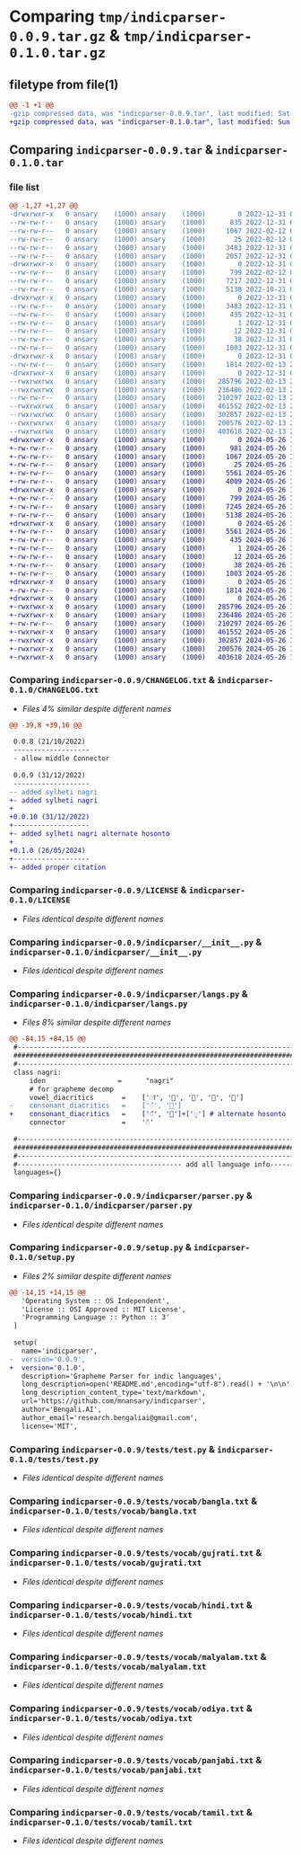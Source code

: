 # Comparing `tmp/indicparser-0.0.9.tar.gz` & `tmp/indicparser-0.1.0.tar.gz`

## filetype from file(1)

```diff
@@ -1 +1 @@
-gzip compressed data, was "indicparser-0.0.9.tar", last modified: Sat Dec 31 06:25:00 2022, max compression
+gzip compressed data, was "indicparser-0.1.0.tar", last modified: Sun May 26 17:01:09 2024, max compression
```

## Comparing `indicparser-0.0.9.tar` & `indicparser-0.1.0.tar`

### file list

```diff
@@ -1,27 +1,27 @@
-drwxrwxr-x   0 ansary    (1000) ansary    (1000)        0 2022-12-31 06:25:00.570121 indicparser-0.0.9/
--rw-rw-r--   0 ansary    (1000) ansary    (1000)      835 2022-12-31 06:23:59.000000 indicparser-0.0.9/CHANGELOG.txt
--rw-rw-r--   0 ansary    (1000) ansary    (1000)     1067 2022-02-12 02:06:32.000000 indicparser-0.0.9/LICENSE
--rw-rw-r--   0 ansary    (1000) ansary    (1000)       25 2022-02-12 04:15:33.000000 indicparser-0.0.9/MANIFEST.in
--rw-rw-r--   0 ansary    (1000) ansary    (1000)     3483 2022-12-31 06:25:00.570121 indicparser-0.0.9/PKG-INFO
--rw-rw-r--   0 ansary    (1000) ansary    (1000)     2057 2022-12-31 06:23:18.000000 indicparser-0.0.9/README.md
-drwxrwxr-x   0 ansary    (1000) ansary    (1000)        0 2022-12-31 06:25:00.546123 indicparser-0.0.9/indicparser/
--rw-rw-r--   0 ansary    (1000) ansary    (1000)      799 2022-02-12 02:01:58.000000 indicparser-0.0.9/indicparser/__init__.py
--rw-rw-r--   0 ansary    (1000) ansary    (1000)     7217 2022-12-31 06:19:18.000000 indicparser-0.0.9/indicparser/langs.py
--rw-rw-r--   0 ansary    (1000) ansary    (1000)     5138 2022-10-21 00:40:49.000000 indicparser-0.0.9/indicparser/parser.py
-drwxrwxr-x   0 ansary    (1000) ansary    (1000)        0 2022-12-31 06:25:00.546123 indicparser-0.0.9/indicparser.egg-info/
--rw-rw-r--   0 ansary    (1000) ansary    (1000)     3483 2022-12-31 06:25:00.000000 indicparser-0.0.9/indicparser.egg-info/PKG-INFO
--rw-rw-r--   0 ansary    (1000) ansary    (1000)      435 2022-12-31 06:25:00.000000 indicparser-0.0.9/indicparser.egg-info/SOURCES.txt
--rw-rw-r--   0 ansary    (1000) ansary    (1000)        1 2022-12-31 06:25:00.000000 indicparser-0.0.9/indicparser.egg-info/dependency_links.txt
--rw-rw-r--   0 ansary    (1000) ansary    (1000)       12 2022-12-31 06:25:00.000000 indicparser-0.0.9/indicparser.egg-info/top_level.txt
--rw-rw-r--   0 ansary    (1000) ansary    (1000)       38 2022-12-31 06:25:00.570121 indicparser-0.0.9/setup.cfg
--rw-rw-r--   0 ansary    (1000) ansary    (1000)     1003 2022-12-31 06:23:30.000000 indicparser-0.0.9/setup.py
-drwxrwxr-x   0 ansary    (1000) ansary    (1000)        0 2022-12-31 06:25:00.546123 indicparser-0.0.9/tests/
--rw-rw-r--   0 ansary    (1000) ansary    (1000)     1814 2022-02-13 22:42:08.000000 indicparser-0.0.9/tests/test.py
-drwxrwxr-x   0 ansary    (1000) ansary    (1000)        0 2022-12-31 06:25:00.566121 indicparser-0.0.9/tests/vocab/
--rwxrwxrwx   0 ansary    (1000) ansary    (1000)   285796 2022-02-13 20:45:08.000000 indicparser-0.0.9/tests/vocab/bangla.txt
--rwxrwxrwx   0 ansary    (1000) ansary    (1000)   236486 2022-02-13 20:45:40.000000 indicparser-0.0.9/tests/vocab/gujrati.txt
--rw-rw-r--   0 ansary    (1000) ansary    (1000)   210297 2022-02-13 20:46:08.000000 indicparser-0.0.9/tests/vocab/hindi.txt
--rwxrwxrwx   0 ansary    (1000) ansary    (1000)   461552 2022-02-13 20:45:55.000000 indicparser-0.0.9/tests/vocab/malyalam.txt
--rwxrwxrwx   0 ansary    (1000) ansary    (1000)   302857 2022-02-13 20:46:17.000000 indicparser-0.0.9/tests/vocab/odiya.txt
--rwxrwxrwx   0 ansary    (1000) ansary    (1000)   200576 2022-02-13 20:46:29.000000 indicparser-0.0.9/tests/vocab/panjabi.txt
--rwxrwxrwx   0 ansary    (1000) ansary    (1000)   403618 2022-02-13 20:45:27.000000 indicparser-0.0.9/tests/vocab/tamil.txt
+drwxrwxr-x   0 ansary    (1000) ansary    (1000)        0 2024-05-26 17:01:09.557949 indicparser-0.1.0/
+-rw-rw-r--   0 ansary    (1000) ansary    (1000)      981 2024-05-26 16:59:57.000000 indicparser-0.1.0/CHANGELOG.txt
+-rw-rw-r--   0 ansary    (1000) ansary    (1000)     1067 2024-05-26 16:58:40.000000 indicparser-0.1.0/LICENSE
+-rw-rw-r--   0 ansary    (1000) ansary    (1000)       25 2024-05-26 16:58:40.000000 indicparser-0.1.0/MANIFEST.in
+-rw-rw-r--   0 ansary    (1000) ansary    (1000)     5561 2024-05-26 17:01:09.557949 indicparser-0.1.0/PKG-INFO
+-rw-rw-r--   0 ansary    (1000) ansary    (1000)     4009 2024-05-26 17:00:52.000000 indicparser-0.1.0/README.md
+drwxrwxr-x   0 ansary    (1000) ansary    (1000)        0 2024-05-26 17:01:09.553951 indicparser-0.1.0/indicparser/
+-rw-rw-r--   0 ansary    (1000) ansary    (1000)      799 2024-05-26 16:58:40.000000 indicparser-0.1.0/indicparser/__init__.py
+-rw-rw-r--   0 ansary    (1000) ansary    (1000)     7245 2024-05-26 16:58:40.000000 indicparser-0.1.0/indicparser/langs.py
+-rw-rw-r--   0 ansary    (1000) ansary    (1000)     5138 2024-05-26 16:58:40.000000 indicparser-0.1.0/indicparser/parser.py
+drwxrwxr-x   0 ansary    (1000) ansary    (1000)        0 2024-05-26 17:01:09.553951 indicparser-0.1.0/indicparser.egg-info/
+-rw-rw-r--   0 ansary    (1000) ansary    (1000)     5561 2024-05-26 17:01:09.000000 indicparser-0.1.0/indicparser.egg-info/PKG-INFO
+-rw-rw-r--   0 ansary    (1000) ansary    (1000)      435 2024-05-26 17:01:09.000000 indicparser-0.1.0/indicparser.egg-info/SOURCES.txt
+-rw-rw-r--   0 ansary    (1000) ansary    (1000)        1 2024-05-26 17:01:09.000000 indicparser-0.1.0/indicparser.egg-info/dependency_links.txt
+-rw-rw-r--   0 ansary    (1000) ansary    (1000)       12 2024-05-26 17:01:09.000000 indicparser-0.1.0/indicparser.egg-info/top_level.txt
+-rw-rw-r--   0 ansary    (1000) ansary    (1000)       38 2024-05-26 17:01:09.557949 indicparser-0.1.0/setup.cfg
+-rw-rw-r--   0 ansary    (1000) ansary    (1000)     1003 2024-05-26 16:59:22.000000 indicparser-0.1.0/setup.py
+drwxrwxr-x   0 ansary    (1000) ansary    (1000)        0 2024-05-26 17:01:09.553951 indicparser-0.1.0/tests/
+-rw-rw-r--   0 ansary    (1000) ansary    (1000)     1814 2024-05-26 16:58:40.000000 indicparser-0.1.0/tests/test.py
+drwxrwxr-x   0 ansary    (1000) ansary    (1000)        0 2024-05-26 17:01:09.553951 indicparser-0.1.0/tests/vocab/
+-rwxrwxr-x   0 ansary    (1000) ansary    (1000)   285796 2024-05-26 16:58:40.000000 indicparser-0.1.0/tests/vocab/bangla.txt
+-rwxrwxr-x   0 ansary    (1000) ansary    (1000)   236486 2024-05-26 16:58:40.000000 indicparser-0.1.0/tests/vocab/gujrati.txt
+-rw-rw-r--   0 ansary    (1000) ansary    (1000)   210297 2024-05-26 16:58:40.000000 indicparser-0.1.0/tests/vocab/hindi.txt
+-rwxrwxr-x   0 ansary    (1000) ansary    (1000)   461552 2024-05-26 16:58:40.000000 indicparser-0.1.0/tests/vocab/malyalam.txt
+-rwxrwxr-x   0 ansary    (1000) ansary    (1000)   302857 2024-05-26 16:58:40.000000 indicparser-0.1.0/tests/vocab/odiya.txt
+-rwxrwxr-x   0 ansary    (1000) ansary    (1000)   200576 2024-05-26 16:58:40.000000 indicparser-0.1.0/tests/vocab/panjabi.txt
+-rwxrwxr-x   0 ansary    (1000) ansary    (1000)   403618 2024-05-26 16:58:40.000000 indicparser-0.1.0/tests/vocab/tamil.txt
```

### Comparing `indicparser-0.0.9/CHANGELOG.txt` & `indicparser-0.1.0/CHANGELOG.txt`

 * *Files 4% similar despite different names*

```diff
@@ -39,8 +39,16 @@
 
 0.0.8 (21/10/2022)
 -------------------
 - allow middle Connector
 
 0.0.9 (31/12/2022)
 -------------------
-- added sylheti nagri
+- added sylheti nagri
+
+0.0.10 (31/12/2022)
+-------------------
+- added sylheti nagri alternate hosonto
+
+0.1.0 (26/05/2024)
+-------------------
+- added proper citation
```

### Comparing `indicparser-0.0.9/LICENSE` & `indicparser-0.1.0/LICENSE`

 * *Files identical despite different names*

### Comparing `indicparser-0.0.9/indicparser/__init__.py` & `indicparser-0.1.0/indicparser/__init__.py`

 * *Files identical despite different names*

### Comparing `indicparser-0.0.9/indicparser/langs.py` & `indicparser-0.1.0/indicparser/langs.py`

 * *Files 8% similar despite different names*

```diff
@@ -84,15 +84,15 @@
 #------------------------------------------------------------------------------------------------------------------------------------------------------
 #######################################################################################################################################################
 #------------------------------------------------------------------------------------------------------------------------------------------------------
 class nagri:
     iden                  =      "nagri"
     # for grapheme decomp
     vowel_diacritics       =    ['ꠣ', 'ꠤ', 'ꠥ', 'ꠦ', 'ꠧ']
-    consonant_diacritics   =    ['ꠋ', 'ꠂ'] 
+    consonant_diacritics   =    ['ꠋ', 'ꠂ']+['꠬'] # alternate hosonto 
     connector              =    '꠆'
     
 #------------------------------------------------------------------------------------------------------------------------------------------------------
 #######################################################################################################################################################
 #------------------------------------------------------------------------------------------------------------------------------------------------------
 #----------------------------------------- add all language info-------------------------------------------------------------
 languages={}
```

### Comparing `indicparser-0.0.9/indicparser/parser.py` & `indicparser-0.1.0/indicparser/parser.py`

 * *Files identical despite different names*

### Comparing `indicparser-0.0.9/setup.py` & `indicparser-0.1.0/setup.py`

 * *Files 2% similar despite different names*

```diff
@@ -14,15 +14,15 @@
   'Operating System :: OS Independent',
   'License :: OSI Approved :: MIT License',
   'Programming Language :: Python :: 3'
 ]
  
 setup(
   name='indicparser',
-  version='0.0.9',
+  version='0.1.0',
   description='Grapheme Parser for indic languages',
   long_description=open('README.md',encoding="utf-8").read() + '\n\n' + open('CHANGELOG.txt').read(),
   long_description_content_type='text/markdown',
   url='https://github.com/mnansary/indicparser',  
   author='Bengali.AI',
   author_email='research.bengaliai@gmail.com',
   license='MIT',
```

### Comparing `indicparser-0.0.9/tests/test.py` & `indicparser-0.1.0/tests/test.py`

 * *Files identical despite different names*

### Comparing `indicparser-0.0.9/tests/vocab/bangla.txt` & `indicparser-0.1.0/tests/vocab/bangla.txt`

 * *Files identical despite different names*

### Comparing `indicparser-0.0.9/tests/vocab/gujrati.txt` & `indicparser-0.1.0/tests/vocab/gujrati.txt`

 * *Files identical despite different names*

### Comparing `indicparser-0.0.9/tests/vocab/hindi.txt` & `indicparser-0.1.0/tests/vocab/hindi.txt`

 * *Files identical despite different names*

### Comparing `indicparser-0.0.9/tests/vocab/malyalam.txt` & `indicparser-0.1.0/tests/vocab/malyalam.txt`

 * *Files identical despite different names*

### Comparing `indicparser-0.0.9/tests/vocab/odiya.txt` & `indicparser-0.1.0/tests/vocab/odiya.txt`

 * *Files identical despite different names*

### Comparing `indicparser-0.0.9/tests/vocab/panjabi.txt` & `indicparser-0.1.0/tests/vocab/panjabi.txt`

 * *Files identical despite different names*

### Comparing `indicparser-0.0.9/tests/vocab/tamil.txt` & `indicparser-0.1.0/tests/vocab/tamil.txt`

 * *Files identical despite different names*

